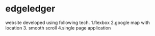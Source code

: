 # edgeledger
website developed using following tech.
1.flexbox
2.google map with location
3. smooth scroll 
4.single page application



